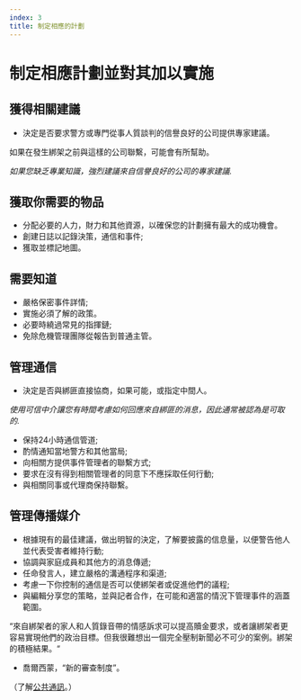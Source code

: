 ```yaml
---
index: 3
title: 制定相應的計劃
---
```

# 制定相應計劃並對其加以實施

## 獲得相關建議

*   決定是否要求警方或專門從事人質談判的信譽良好的公司提供專家建議。

如果在發生綁架之前與這樣的公司聯繫，可能會有所幫助。

_如果您缺乏專業知識，強烈建議來自信譽良好的公司的專家建議._

## 獲取你需要的物品

*   分配必要的人力，財力和其他資源，以確保您的計劃擁有最大的成功機會。
*   創建日誌以記錄決策，通信和事件;
*   獲取並標記地圖。

## 需要知道

*   嚴格保密事件詳情;
*   實施必須了解的政策。
*   必要時繞過常見的指揮鏈;
*   免除危機管理團隊從報告到普通主管。

## 管理通信

*   決定是否與綁匪直接協商，如果可能，或指定中間人。

_使用可信中介讓您有時間考慮如何回應來自綁匪的消息，因此通常被認為是可取的._

*   保持24小時通信管道;
*   酌情通知當地警方和其他當局;
*   向相關方提供事件管理者的聯繫方式;
*   要求在沒有得到相關管理者的同意下不應採取任何行動;
*   與相關同事或代理商保持聯繫。

## 管理傳播媒介

*   根據現有的最佳建議，做出明智的決定，了解要披露的信息量，以便警告他人並代表受害者維持行動;
*   協調與家庭成員和其他方的消息傳遞;
*   任命發言人，建立嚴格的溝通程序和渠道;
*   考慮一下你控制的通信是否可以使綁架者或促進他們的議程;
*   與編輯分享您的策略，並與記者合作，在可能和適當的情況下管理事件的涵蓋範圍。

“來自綁架者的家人和人質錄音帶的情感訴求可以提高贖金要求，或者讓綁架者更容易實現他們的政治目標。但我很難想出一個完全壓制新聞必不可少的案例。綁架的積極結果。“
- 喬爾西蒙，“新的審查制度”。

（了解[公共通訊](umbrella://work/public-communications)。）